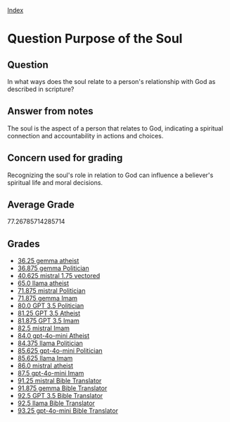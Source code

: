 
[Index](../../index.md)
# Question Purpose of the Soul
## Question
In what ways does the soul relate to a person's relationship with God as described in scripture?

## Answer from notes
The soul is the aspect of a person that relates to God, indicating a spiritual connection and accountability in actions and choices.

## Concern used for grading
Recognizing the soul's role in relation to God can influence a believer's spiritual life and moral decisions.

## Average Grade
77.26785714285714

## Grades
 * [36.25 gemma atheist](../answers/gemma_atheist/Purpose_of_the_Soul.md)
 * [36.875 gemma Politician](../answers/gemma_Politician/Purpose_of_the_Soul.md)
 * [40.625 mistral 1.75 vectored](../answers/mistral_1.75_vectored/Purpose_of_the_Soul.md)
 * [65.0 llama atheist](../answers/llama_atheist/Purpose_of_the_Soul.md)
 * [71.875 mistral Politician](../answers/mistral_Politician/Purpose_of_the_Soul.md)
 * [71.875 gemma Imam](../answers/gemma_Imam/Purpose_of_the_Soul.md)
 * [80.0 GPT 3.5 Politician](../answers/GPT_3.5_Politician/Purpose_of_the_Soul.md)
 * [81.25 GPT 3.5 Atheist](../answers/GPT_3.5_Atheist/Purpose_of_the_Soul.md)
 * [81.875 GPT 3.5 Imam](../answers/GPT_3.5_Imam/Purpose_of_the_Soul.md)
 * [82.5 mistral Imam](../answers/mistral_Imam/Purpose_of_the_Soul.md)
 * [84.0 gpt-4o-mini Atheist](../answers/gpt-4o-mini_Atheist/Purpose_of_the_Soul.md)
 * [84.375 llama Politician](../answers/llama_Politician/Purpose_of_the_Soul.md)
 * [85.625 gpt-4o-mini Politician](../answers/gpt-4o-mini_Politician/Purpose_of_the_Soul.md)
 * [85.625 llama Imam](../answers/llama_Imam/Purpose_of_the_Soul.md)
 * [86.0 mistral atheist](../answers/mistral_atheist/Purpose_of_the_Soul.md)
 * [87.5 gpt-4o-mini Imam](../answers/gpt-4o-mini_Imam/Purpose_of_the_Soul.md)
 * [91.25 mistral Bible Translator](../answers/mistral_Bible_Translator/Purpose_of_the_Soul.md)
 * [91.875 gemma Bible Translator](../answers/gemma_Bible_Translator/Purpose_of_the_Soul.md)
 * [92.5 GPT 3.5 Bible Translator](../answers/GPT_3.5_Bible_Translator/Purpose_of_the_Soul.md)
 * [92.5 llama Bible Translator](../answers/llama_Bible_Translator/Purpose_of_the_Soul.md)
 * [93.25 gpt-4o-mini Bible Translator](../answers/gpt-4o-mini_Bible_Translator/Purpose_of_the_Soul.md)
